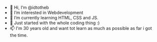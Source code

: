 - 👋 Hi, I’m @idtotheb
- 👀 I’m interested in Webdevelopment
- 🌱 I’m currently learning HTML, CSS and JS.
- 💞️ Just started with the whole coding thing :)
- 📫 I'm 30 years old and want tot learn as much as possible as far i got the time. 

<!--- 
idtotheb/idtotheb is a ✨ special ✨ repository because its `README.md` (this file) appears on your GitHub profile.
You can click the Preview link to take a look at your changes.
--->
